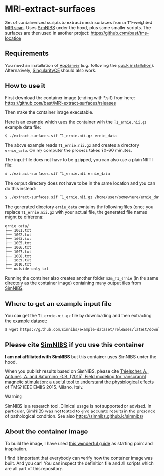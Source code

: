 # MRI-extract-surfaces

Set of containerized scripts to extract mesh surfaces from a T1-weighted [MRI
scan](https://en.wikipedia.org/wiki/Magnetic_resonance_imaging).  Uses
[SimNIBS](https://simnibs.github.io/simnibs/) under the hood, plus some smaller
scripts.  The surfaces are then used in another project:
https://github.com/bast/tms-location


## Requirements

You need an installation of [Apptainer](https://apptainer.org/) (e.g. following
the [quick
installation](https://apptainer.org/docs/user/latest/quick_start.html#quick-installation)).
Alternatively, [SingularityCE](https://sylabs.io/singularity/) should also
work.


## How to use it

First download the container image (ending with *.sif) from here:
https://github.com/bast/MRI-extract-surfaces/releases

Then make the container image executable.

Here is an example which uses the container with the `T1_ernie.nii.gz` example
data file:
```bash
$ ./extract-surfaces.sif T1_ernie.nii.gz ernie_data
```

The above example reads `T1_ernie.nii.gz` and creates a directory `ernie_data`.
On my computer the process takes 30-60 minutes.

The input-file does not have to be gzipped, you can also use a plain NIfTI file:
```bash
$ ./extract-surfaces.sif T1_ernie.nii ernie_data
```

The output directory does not have to be in the same location and you can do
this instead:
```bash
$ ./extract-surfaces.sif T1_ernie.nii.gz /home/user/somewhere/ernie_data
```

The generated directory `ernie_data` contains the following files (once you
replace `T1_ernie.nii.gz` with your actual file, the generated file names might
be different):
```
ernie_data/
├── 1001.txt
├── 1002.txt
├── 1003.txt
├── 1005.txt
├── 1006.txt
├── 1007.txt
├── 1008.txt
├── 1009.txt
├── 1010.txt
└── outside-only.txt
```

Running the container also creates another folder `m2m_T1_ernie` (in the same
directory as the container image) containing many output files from
[SimNIBS](https://simnibs.github.io/simnibs/).


## Where to get an example input file

You can get the `T1_ernie.nii.gz` file by downloading and then extracting the
[example dataset](https://simnibs.github.io/simnibs/build/html/dataset.html):
```bash
$ wget https://github.com/simnibs/example-dataset/releases/latest/download/simnibs4_examples.zip
```


## Please cite [SimNIBS](https://simnibs.github.io/simnibs/) if you use this container

**I am not affiliated with SimNIBS** but this
container uses SimNIBS under the hood.

When you publish results based on SimNIBS, please cite [Thielscher, A.,
Antunes, A. and Saturnino, G.B. (2015), Field modeling for transcranial
magnetic stimulation: a useful tool to understand the physiological effects of
TMS? IEEE EMBS 2015, Milano,
Italy](http://dx.doi.org/10.1109/EMBC.2015.7318340).

> [!WARNING]
> SimNIBS is a research tool. Clinical usage is not supported or advised. In
> particular, SimNIBS was not tested to give accurate results in the presence
> of pathological condition. See also https://simnibs.github.io/simnibs/


## About the container image

To build the image, I have used [this wonderful
guide](https://github.com/singularityhub/singularity-deploy) as starting point
and inspiration.

I find it important that everybody can verify how the container image was
built. And you can! You can inspect the definition file and all scripts which
are all part of this repository.
